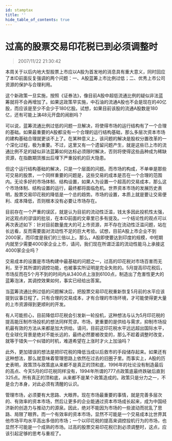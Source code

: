 ```yaml
---
id: stamptax 
title: ''
hide_table_of_contents: true
---
```


# 过高的股票交易印花税已到必须调整时

> 2007/11/22 21:30:42

<div style={{color: '#FF0000', fontWeight: '500', fontSize: '18px'}}>

本周关于以后内地大型股票上市应以A股为首发地的消息具有重大意义，同时回应了本ID前面反复强调的两个问题：一、A股蓝筹上市比例过低；二、优秀上市公司资源的保护与合理利用。

 

这个新政策一旦实施，按照《证券法》，像目前A股中超低流通比例的疑似非法蓝筹就将不会再增加了。如果这政策早实施，中石油的流通A股也不会是现在的40亿股，而应该是至少不会少于180亿股。试想，如果目前该股的流通A股数是180亿，还有可能上演48元开盘的闹剧吗？

 

可以说，蓝筹流通比例过低的问题一旦解决，将使得市场的运行结构有了一个合理的基础。如果最重要的A股都没有一个合理的运行结构基础，那么多层次资本市场的建构基础合理就更谈不上了。在某种意义上，该问题的解决是股权分置改革的一个深化过程，极为重要。不过，这里又有一个遗留问题产生，就是这些已上市的流通比例不足的疑似非法蓝筹如何达标必须限时解决，否则将使得这些品种成为稀缺资源，在指数期货推出后埋下严重投机的巨大隐患。

 

但这个运行结构基础的解决，只是一个层面的问题。而市场的构成，不单单是那些可交易的股票，一个同样重要的问题是，这些交易的成本是否在一个合理的范围内。无论多好的市场体制、结构设置，如果人为设置一个超高的交易成本，那么这个市场体制、结构设置的运行，最终都将面临危机。世界资本市场的发展历史表明，股票交易印花税的降低是一个总的趋势。市场的设置，本质上就是要让交易便利、成本降低，否则根本没有必要让市场存在。

 

目前存在一个严重的误区，就是认为目前的流动性泛滥，钱太多因此投机性太强，对这观点的谬误的批驳，在本ID前面的文章里已多有提及。一个结论性的观点可以再次表述如下：针对目前数量庞大的可上市资源，并不存在流动性泛滥问题，站在长远看，反而需要面对流动性不足的巨大考验。试想，目前A股上市企业不到2000家，而印度是我们的三倍以上。那么，A股即使要达到印度的规模，中短期内就至少需要4000家企业上市，请问，我们现在所谓泛滥的流动性能马上承接这4000家企业吗？

 

交易成本的设置是市场构建中最基础的问题之一，过高的印花税对市场百害而无利，至于其所谓的调控功能，也被事实所证明是完全失败的。5月提高印花税后，市场反而在5个月不到的时间内从3400点上涨到6100点，制造出了危害性更大的蓝筹泡沫，其调控效果如何，事实已经给出答案。

 

当蓝筹流通比例过低的问题解决后，把股票交易印花税重新恢复5月前的水平应该提到议事日程了。只有合理的交易成本，才有合理的市场环境，才可能使得更大量的上市资源得到更顺利的开发。

 

有人可能担心，目前降低印花税会引发新一轮投机，这种想法与认为5月印花税的提高能压制市场投机的想法同样荒谬。市场，更重要的是供给与需求，抑制市场投机最有效的方法从来都是加大供给。请问，目前这印花税水平远远超出国际水平，在全球化背景是绝对不能长远的，最终必然要被改变的，那么不趁着调整时改变，就等于错失一个纠错的时机，难道希望在上涨时才火上加油吗？

 

此外，更加错误的想法是把印花税的降低当成以后救市的手段储存起来。如果还有这种想法，那么就意味着管理思路上依然在过去的旧圈子里。而事实上，A股的历史表明，政策顶与政策底从来都不是真正的顶和底，1996年的社论没有制造最后的高点、今天5月的印花税同样没有，1994年所谓的777点政策底最终跌破后直到325点。所有真正的顶和底，从来都不是某个政策造成的。政策只是分力之一，不是合力本身，对此必须有清醒的认识。

 

管理市场，必须要有大思路、大眼界。现在市场最重要的事情，就是完善多层次的、有效率的资本市场，然后让更多的企业能通过资本市场成长起来，成为中国经济新的创造力与推动力的源泉。因此，绝对不能因为市场的一些波动而扰乱了思路、局限了眼界。而一个有效率的资本市场，显然不可能是一个交易成本比世界其他市场平均水平高出多倍的市场；一个以印花税的提高来调控投机行为的市场，也显然不可能是一个成熟的市场。过高的股票交易印花税已到必须调整时，这点，应该引起足够的思考与重视了。

</div>